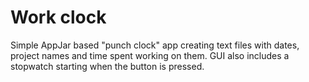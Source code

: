 # Work clock
Simple AppJar based "punch clock" app creating text files with dates, project names and time spent working on them.
GUI also includes a stopwatch starting when the button is pressed.
